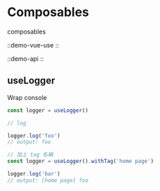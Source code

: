 # Composables

composables

::demo-vue-use
::

::demo-api
::

## useLogger

Wrap console

```ts
const logger = useLogger()

// log

logger.log('foo')
// output: foo

// 加上 tag 名稱
const logger = useLogger().withTag('home page')

logger.log('bar')
// output: [home page] foo
```
